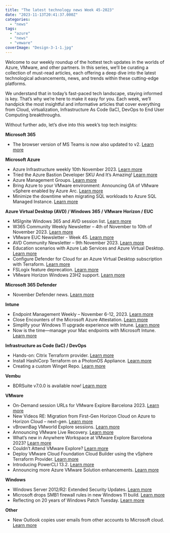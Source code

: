 ```yaml
---
title: "The latest technology news Week 45-2023"
date: "2023-11-13T20:41:37.000Z"
categories: 
  - "news"
tags: 
  - "azure"
  - "news"
  - "vmware"
coverImage: "Design-3-1-1.jpg"
---
```


Welcome to our weekly roundup of the hottest tech updates in the worlds of Azure, VMware, and other partners. In this series, we’ll be curating a collection of must-read articles, each offering a deep dive into the latest technological advancements, news, and trends within these cutting-edge platforms.

We understand that in today’s fast-paced tech landscape, staying informed is key. That’s why we’re here to make it easy for you. Each week, we’ll handpick the most insightful and informative articles that cover everything from Cloud, virtualization, Infrastructure As Code (IaC), DevOps to End User Computing breakthroughs.

Without further ado, let’s dive into this week’s top tech insights:

**Microsoft 365**

- The browser version of MS Teams is now also updated to v2. [Learn more](https://lnkd.in/er6fSwQr)

**Microsoft Azure**

- Azure Infrastructure weekly 10th November 2023. [Learn more](https://youtu.be/fSQTlDyXIBE?si=AMi7_YWemjfg4Mb-)
- Tried the Azure Bastion Developer SKU And It’s Amazing! [Learn more](https://youtu.be/2FkB8xPYCow?si=UWPnnOBs8yNeYrnZ)
- Azure Management Groups. [Learn more](https://youtu.be/0wuaXqPA53U?si=QDSoJAAgGiGaRsaB)
- Bring Azure to your VMware environment: Announcing GA of VMware vSphere enabled by Azure Arc. [Learn more](https://techcommunity.microsoft.com/t5/azure-arc-blog/bring-azure-to-your-vmware-environment-announcing-ga-of-vmware/ba-p/3974305?WT)
- Minimize the downtime when migrating SQL workloads to Azure SQL Managed Instance. [Learn more](https://techcommunity.microsoft.com/t5/azure-sql-blog/minimize-the-downtime-when-migrating-sql-workloads-to-azure-sql/ba-p/3944585)

**Azure Virtual Desktop (AVD) / Windows 365 / VMware Horizon / EUC**

- MSIgnite Windows 365 and AVD session list. [Learn more](https://ignite.microsoft.com/en-US/sessions?search=Windows+365&sortBy=relevance)
- W365 Community Weekly Newsletter – 4th of November to 10th of November 2023. [Learn more](https://w365community.com/weekly-newsletter-4th-of-november-to-10th-of-november-2023)
- VMware EUC Newsletter - Week 45. [Learn more](https://blog.simonelberts.nl/2023/11/vmware-euc-newsletter-week-45.html)
- AVD Community Newsletter – 9th November 2023. [Learn more](https://avdcommunity.com/avd-community-newsletter-9th-november-2023/)
- Education scenarios with Azure Lab Services and Azure Virtual Desktop. [Learn more](https://techcommunity.microsoft.com/t5/azure-lab-services-blog/education-scenarios-with-azure-lab-services-and-azure-virtual/ba-p/3737800)
- Configure Defender for Cloud for an Azure Virtual Desktop subscription with Terraform. [Learn more](https://johanvanneuville.com/automation/configure-defender-for-cloud-for-an-azure-virtual-desktop-subscription-with-terraform/)
- FSLogix feature deprecation. [Learn more](https://learn.microsoft.com/en-us/fslogix/troubleshooting-feature-deprecation)
- VMware Horizon Windows 23H2 support. [Learn more](https://kb.vmware.com/s/article/78714)

**Microsoft 365 Defender**

- November Defender news. [Learn more](https://youtu.be/F-iv60ehswg?si=uunEqfG3wnN1r88a)

**Intune**

- Endpoint Management Weekly – November 6-12, 2023. [Learn more](https://www.danielengberg.com/newsletter-november-6-12-2023/)
- Close Encounters of the Microsoft Azure Attestation. [Learn more](https://call4cloud.nl/2023/08/close-encounters-of-the-microsoft-azure-attestation/)
- Simplify your Windows 11 upgrade experience with Intune. [Learn more](https://techcommunity.microsoft.com/t5/windows-it-pro-blog/simplify-your-windows-11-upgrade-experience-with-intune/bc-p/3976764)
- Now is the time—manage your Mac endpoints with Microsoft Intune. [Learn more](https://techcommunity.microsoft.com/t5/microsoft-intune-blog/now-is-the-time-manage-your-mac-endpoints-with-microsoft-intune/ba-p/3974449)

**Infrastructure as Code (IaC) / DevOps**

- Hands-on: Citrix Terraform provider. [Learn more](https://www.logitblog.com/hands-on-citrix-terraform-provider/)
- Install HashiCorp Terraform on a PhotonOS Appliance. [Learn more](https://lifeofbrianoc.com/2023/11/10/install-hashicorp-terraform-on-a-photonos-appliance/)
- Creating a custom Winget Repo. [Learn more](https://andrewstaylor.com/2023/11/09/creating-a-custom-winget-repo/)

**Vembu**

- BDRSuite v7.0.0 is available now! [Learn more](https://www.bdrsuite.com/vembu-bdr-suite-release-notes/)

**VMware**

- On-Demand session URLs for VMware Explore Barcelona 2023. [Learn more](https://williamlam.com/2023/11/on-demand-session-urls-for-vmware-explore-barcelona-2023.html)
- New Videos RE: Migration from First-Gen Horizon Cloud on Azure to Horizon Cloud – next-gen. [Learn more](https://techzone.vmware.com/blog/new-videos-re-migration-first-gen-horizon-cloud-azure-horizon-cloud-next-gen?utm_source=dlvr.it&utm_medium=linkedin)
- vBrownBag VMworld Explore sessions. [Learn more](https://www.youtube.com/@vBrownBag/videos)
- Announcing VMware Live Recovery. [Learn more](https://blogs.vmware.com/virtualblocks/2023/11/06/announcing-vmware-live-recovery/)
- What’s new in Anywhere Workspace at VMware Explore Barcelona 2023? [Learn more](https://blogs.vmware.com/euc/2023/11/whats-new-in-anywhere-workspace-at-vmware-explore-barcelona-2023.html)
- Couldn’t Attend VMware Explore? [Learn more](https://www.vmware.com/explore/eu.html)
- Deploy VMware Cloud Foundation Cloud Builder using the vSphere Terraform Provider. [Learn more](https://lifeofbrianoc.com/2023/11/09/deploy-vmware-cloud-foundation-cloud-builder-using-the-vsphere-terraform-provider/)
- Introducing PowerCLI 13.2. [Learn more](https://blogs.vmware.com/PowerCLI/2023/11/introducing-powercli-13-2.html)
- Announcing more Azure VMware Solution enhancements. [Learn more](https://techcommunity.microsoft.com/t5/azure-migration-and/announcing-more-azure-vmware-solution-enhancements/ba-p/3967941)

**Windows**

- Windows Server 2012/R2: Extended Security Updates. [Learn more](https://techcommunity.microsoft.com/t5/windows-it-pro-blog/windows-server-2012-r2-extended-security-updates/ba-p/3976610)
- Microsoft drops SMB1 firewall rules in new Windows 11 build. [Learn more](https://www.bleepingcomputer.com/news/microsoft/microsoft-drops-smb1-firewall-rules-in-new-windows-11-build/)
- Reflecting on 20 years of Windows Patch Tuesday. [Learn more](https://blogs.windows.com/windowsexperience/2023/11/09/reflecting-on-20-years-of-windows-patch-tuesday/)

**Other**

- New Outlook copies user emails from other accounts to Microsoft cloud. [Learn more](https://cybernews.com/privacy/new-outlook-copies-user-emails-to-microsoft-cloud/)
